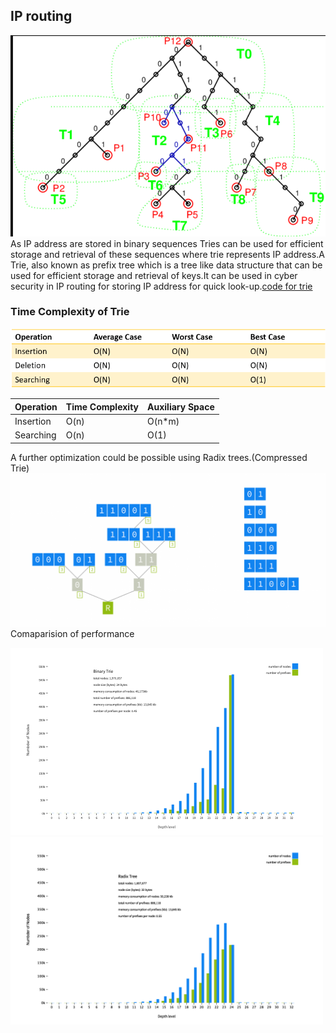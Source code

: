 ## IP routing

![trie](../images/trie_.png)
<br>
As IP address are stored in binary sequences Tries can be used for efficient storage and retrieval of these sequences where trie represents IP address.A Trie, also known as prefix tree which is a tree like data structure that can be used for efficient storage and retrieval of keys.It can be used in cyber security in IP routing for storing IP address for quick look-up.[code for trie](../codes/trie.md)

### Time Complexity of Trie

![trie](../images/trie.png)

| Operation | Time Complexity | Auxiliary Space |
| --------- | --------------- | --------------- |
| Insertion | O(n)            | O(n\*m)         |
| Searching | O(n)            | O(1)            |

A further optimization could be possible using Radix trees.(Compressed Trie)
![radix tree](../images/radix_tree.png)
<br>
Comaparision of performance

<p float="left">
  <img src="../images/trie_plot.png" width="500" />
  <img src="../images/radix_tree_plot.png" width="500" /> 
</p>

